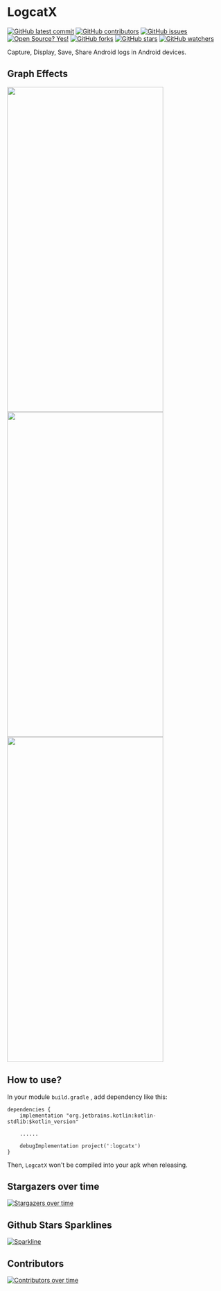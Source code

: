 # LogcatX

[![GitHub latest commit](https://badgen.net/github/last-commit/bytebeats/LogcatX)](https://github.com/bytebeats/LogcatX/commit/)
[![GitHub contributors](https://img.shields.io/github/contributors/bytebeats/LogcatX.svg)](https://github.com/bytebeats/LogcatX/graphs/contributors/)
[![GitHub issues](https://img.shields.io/github/issues/bytebeats/LogcatX.svg)](https://github.com/bytebeats/LogcatX/issues/)
[![Open Source? Yes!](https://badgen.net/badge/Open%20Source%20%3F/Yes%21/blue?icon=github)](https://github.com/bytebeats/LogcatX/)
[![GitHub forks](https://img.shields.io/github/forks/bytebeats/LogcatX.svg?style=social&label=Fork&maxAge=2592000)](https://github.com/bytebeats/LogcatX/network/)
[![GitHub stars](https://img.shields.io/github/stars/bytebeats/LogcatX.svg?style=social&label=Star&maxAge=2592000)](https://github.com/bytebeats/LogcatX/stargazers/)
[![GitHub watchers](https://img.shields.io/github/watchers/bytebeats/LogcatX.svg?style=social&label=Watch&maxAge=2592000)](https://github.com/bytebeats/LogcatX/watchers/)

Capture, Display, Save, Share Android logs in Android devices.

## Graph Effects

<img src="/arts/logcatx_toolbar.gif" width="360" height="750"/>
<img src="/arts/logcatx_options.gif" width="360" height="750"/>
<img src="/arts/logcatx_quit.gif" width="360" height="750"/>

## How to use?

In your module `build.gradle` , add dependency like this:
```
dependencies {
    implementation "org.jetbrains.kotlin:kotlin-stdlib:$kotlin_version"
    
    ......

    debugImplementation project(':logcatx')
}
```

Then, `LogcatX` won't be compiled into your apk when releasing.

## Stargazers over time
[![Stargazers over time](https://starchart.cc/bytebeats/LogcatX.svg)](https://starchart.cc/bytebeats/LogcatX)

## Github Stars Sparklines
[![Sparkline](https://stars.medv.io/bytebeats/LogcatX.svg)](https://stars.medv.io/bytebeats/LogcatX)

## Contributors
[![Contributors over time](https://contributor-graph-api.apiseven.com/contributors-svg?chart=contributorOverTime&repo=bytebeats/LogcatX)](https://www.apiseven.com/en/contributor-graph?chart=contributorOverTime&repo=bytebeats/LogcatX)